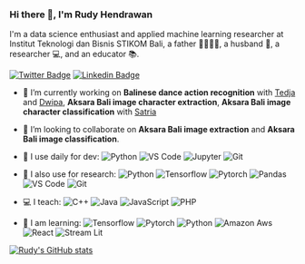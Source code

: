 ### Hi there 👋, I'm Rudy Hendrawan
I'm a data science enthusiast and applied machine learning researcher at Institut Teknologi dan Bisnis STIKOM Bali, a father :family_man_woman_boy_boy:, a husband :couple:, a researcher :computer:, and an educator :books:.

[![Twitter Badge](https://img.shields.io/badge/-dyruu-9cf?style=plastic&logo=Twitter&logoColor=white&link=https://twitter.com/dy_ruu)](https://twitter.com/dy_ruu) [![Linkedin Badge](https://img.shields.io/badge/-rudyhendrawan-informational?style=plastic&logo=Linkedin&logoColor=white&link=https://www.linkedin.com/in/rudy-hendrawan/)](https://www.linkedin.com/in/rudy-hendrawan/)


- 🔭 I’m currently working on **Balinese dance action recognition** with [Tedja](https://github.com/andikatedja) and [Dwipa](https://github.com/eternalbeginner),  **Aksara Bali image character extraction**, **Aksara Bali image character classification** with [Satria](https://github.com/mdsatria)

- 👯 I’m looking to collaborate on **Aksara Bali image extraction** and **Aksara Bali image classification**.

- 🚀 I use daily for dev: ![Python](https://img.shields.io/badge/-Python-8fcfd1?style=plastic&logo=Python) ![VS Code](https://img.shields.io/badge/-VS%20Code-007ACC?style=plastic&logo=visual-studio-code) ![Jupyter](https://img.shields.io/badge/-Jupyter-grey?style=plastic&logo=jupyter) ![Git](https://img.shields.io/badge/-Git-black?style=plastic&logo=git) 
	
- :microscope: I also use for research: ![Python](https://img.shields.io/badge/-Python-8fcfd1?style=plastic&logo=Python) ![Tensorflow](https://img.shields.io/badge/-Tensorflow-ede9e5?style=plastic&logo=tensorflow) ![Pytorch](https://img.shields.io/badge/-Pytorch-lightgrey?style=plastic&logo=Pytorch) ![Pandas](https://img.shields.io/badge/-Pandas-brightgreen?style=plastic&logo=pandas) ![VS Code](https://img.shields.io/badge/-VS%20Code-007ACC?style=plastic&logo=visual-studio-code) ![Git](https://img.shields.io/badge/-Git-black?style=plastic&logo=git)  

- :computer: I teach: ![C++](https://img.shields.io/badge/-C++-9cf?style=plastic&logo=cplusplus) ![Java](https://img.shields.io/badge/-Java-orange?style=plastic&logo=java) ![JavaScript](https://img.shields.io/badge/-JavaScript-grey?style=plastic&logo=javascript) ![PHP](https://img.shields.io/badge/-PHP-white?style=plastic&logo=php)

- :muscle: I am learning: ![Tensorflow](https://img.shields.io/badge/-Tensorflow-ede9e5?style=plastic&logo=tensorflow) ![Pytorch](https://img.shields.io/badge/-Pytorch-lightgrey?style=plastic&logo=Pytorch) ![Python](https://img.shields.io/badge/-Python-8fcfd1?style=plastic&logo=Python) ![Amazon Aws](https://img.shields.io/badge/-Amazon_AWS-232F3E?style=plastic&logo=amazonaws) ![React](https://img.shields.io/badge/-React-3b2e5a?style=plastic&logo=react) ![Stream Lit](https://img.shields.io/badge/-StreamLit-232F3E?style=plastic&logo=streamlit)


[![Rudy's GitHub stats](https://github-readme-stats.vercel.app/api?username=rudyhendrawn&show_icons=True&theme=material-palenight)](https://github.com/anuraghazra/github-readme-stats)

<!--
**rudyhendrawn/rudyhendrawn** is a ✨ _special_ ✨ repository because its `README.md` (this file) appears on your GitHub profile.

Here are some ideas to get you started:

- 🔭 I’m currently working on ...
- 🌱 I’m currently learning ...
- 👯 I’m looking to collaborate on ...
- 🤔 I’m looking for help with ...
- 💬 Ask me about ...
- 📫 How to reach me: ...
- 😄 Pronouns: ...
- ⚡ Fun fact: ...
-->
